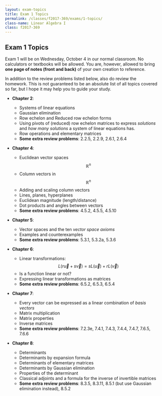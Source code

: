 ```yaml
---
layout: exam-topics
title: Exam 1 Topics
permalink: /classes/f2017-369/exams/1-topics/
class-name: Linear Algebra I
class: f2017-369
---
```


## Exam 1 Topics

Exam 1 will be on Wednesday, October 4 in our normal classroom. No calculators
or textbooks will be allowed. You are, however, allowed to bring **one page of
notes (front and back)** of your own creation to reference.

In addition to the review problems listed below, also do review the homework.
This is not guaranteed to be an absolute list of all topics covered so far, but
I hope it may help you to guide your study.

+   **Chapter 2**:
    +   Systems of linear equations
    +   Gaussian elimination
    +   Row echelon and Reduced row echelon forms
    +   Using pivots of (reduced) row echelon matrices to express *solutions*
        and *how many solutions* a system of linear equations has.
    +   Row operations and elementary matrices
    +   **Some extra review problems**: 2.2.5, 2.2.9, 2.6.1, 2.6.4
    
+   **Chapter 4**:
    +   Euclidean vector spaces $$\mathbb R^n$$
    +   Column vectors in $$\mathbb R^n$$
    +   Adding and scaling column vectors
    +   Lines, planes, hyperplanes
    +   Euclidean magnitude (length/distance)
    +   Dot products and angles between vectors
    +   **Some extra review problems**: 4.5.2, 4.5.5, 4.5.10

+   **Chapter 5**:
    +   Vector spaces and the ten *vector space axioms*
    +   Examples and counterexamples
    +   **Some extra review problems**: 5.3.1, 5.3.2a, 5.3.6

+   **Chapter 6**:
    +   Linear transformations: $$L(r\vec u + s\vec v) = sL(\vec u) + rL(\vec v)$$
    +   Is a function linear or not?
    +   Expressing linear transformations as matrices
    +   **Some extra review problems**: 6.5.2, 6.5.3, 6.5.4

+   **Chapter 7**:
    +   Every vector can be expressed as a linear combination of *basis vectors*
    +   Matrix multiplication
    +   Matrix properties
    +   Inverse matrices
    +   **Some extra review problems**: 7.2.3e, 7.4.1, 7.4.3, 7.4.4, 7.4.7, 7.6.5, 7.6.6

+   **Chapter 8**:
    +   Determinants
    +   Determinants by expansion formula
    +   Determinants of elementary matrices
    +   Determinants by Gaussian elimination
    +   Properties of the determinant
    +   Classical adjoints and a formula for the inverse of invertible matrices
    +   **Some extra review problems**: 8.3.5, 8.3.11, 8.5.1 (but use Gaussian
        elimination instead), 8.5.2
